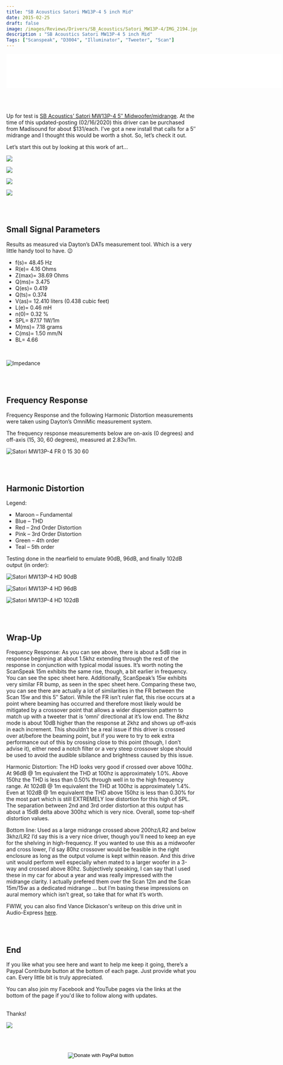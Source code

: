 ```yaml
---
title: "SB Acoustics Satori MW13P-4 5 inch Mid"
date: 2015-02-25
draft: false
image: /images/Reviews/Drivers/SB_Acoustics/Satori_MW13P-4/IMG_2194.jpg
description : "SB Acoustics Satori MW13P-4 5 inch Mid"
Tags: ["Scanspeak", "D3004", "Illuminator", "Tweeter", "Scan"]
---
```

<iframe src="//rcm-na.amazon-adsystem.com/e/cm?o=1&p=48&l=ur1&category=amazonhomepage&f=ifr&linkID=45d00811e11005f66cf1dcae88dc3060&t=medlemusin-20&tracking_id=medlemusin-20" width="728" height="90" scrolling="no" border="0" marginwidth="0" style="border:none;" frameborder="0"></iframe>
<br clear="all" />
<br>
<br>
<br>


Up for test is [SB Acoustics’ Satori MW13P-4 5″ Midwoofer/midrange](https://www.madisoundspeakerstore.com/approx-5-woofers/satori-mw13p-4-5-egyptian-papyrus-cone-woofer-4-ohm/).  At the time of this updated-posting (02/16/2020) this driver can be purchased from Madisound for about $131/each.  I’ve got a new install that calls for a 5″ midrange and I thought this would be worth a shot.  So, let’s check it out.

Let’s start this out by looking at this work of art…

![](/images/Reviews/Drivers/SB_Acoustics/Satori_MW13P-4/IMG_2200.jpg)

![](/images/Reviews/Drivers/SB_Acoustics/Satori_MW13P-4/IMG_2201.jpg)

![](/images/Reviews/Drivers/SB_Acoustics/Satori_MW13P-4/IMG_2202.jpg)

![](/images/Reviews/Drivers/SB_Acoustics/Satori_MW13P-4/IMG_2196.jpg)


 <br>
 <br>

## Small Signal Parameters

Results as measured via Dayton’s DATs measurement tool.  Which is a very little handy tool to have.  😉

* f(s)= 48.45 Hz
* R(e)= 4.16 Ohms
* Z(max)= 38.69 Ohms
* Q(ms)= 3.475
* Q(es)= 0.419
* Q(ts)= 0.374
* V(as)= 12.410 liters (0.438 cubic feet)
* L(e)= 0.46 mH
* n(0)= 0.32 %
* SPL= 87.17 1W/1m
* M(ms)= 7.18 grams
* C(ms)= 1.50 mm/N
* BL= 4.66

<br>

![Impedance](/images/Reviews/Drivers/SB_Acoustics/Satori_MW13P-4/Satori-MW13P-4-impedance.png)





<br>
<br>

## Frequency Response

Frequency Response and the following Harmonic Distortion measurements were taken using Dayton’s OmniMic measurement system.

The frequency response measurements below are on-axis (0 degrees) and off-axis (15, 30, 60 degrees), measured at 2.83v/1m.

![Satori MW13P-4 FR 0 15 30 60](/images/Reviews/Drivers/SB_Acoustics/Satori_MW13P-4/Satori-MW13P-4-FR-0-15-30-60.png)


<br>
<br>

## Harmonic Distortion

Legend:
* Maroon – Fundamental
* Blue – THD
* Red – 2nd Order Distortion
* Pink – 3rd Order Distortion
* Green – 4th order
* Teal – 5th order

Testing done in the nearfield to emulate 90dB, 96dB, and finally 102dB output (in order):

![Satori MW13P-4 HD 90dB](/images/Reviews/Drivers/SB_Acoustics/Satori_MW13P-4/Satori-MW13P-4-HD-90dB.png)

![Satori MW13P-4 HD 96dB](/images/Reviews/Drivers/SB_Acoustics/Satori_MW13P-4/Satori-MW13P-4-HD-96dB.png)

![Satori MW13P-4 HD 102dB](/images/Reviews/Drivers/SB_Acoustics/Satori_MW13P-4/Satori-MW13P-4-HD-102dB.png)


<br>
<br>

## Wrap-Up

Frequency Response: As you can see above, there is about a 5dB rise in response beginning at about 1.5khz extending through the rest of the response in conjunction with typical modal issues.  It’s worth noting the ScanSpeak 15m exhibits the same rise, though, a bit earlier in frequency.  You can see the spec sheet here.  Additionally, ScanSpeak’s 15w exhibits very similar FR bump, as seen in the spec sheet here.  Comparing these two, you can see there are actually a lot of similarities in the FR between the Scan 15w and this 5″ Satori.  While the FR isn’t ruler flat, this rise occurs at a point where beaming has occurred and therefore most likely would be mitigated by a crossover point that allows a wider dispersion pattern to match up with a tweeter that is ‘omni’ directional at it’s low end.
The 8khz mode is about 10dB higher than the response at 2khz and shows up off-axis in each increment.  This shouldn’t be a real issue if this driver is crossed over at/before the beaming point, but if you were to try to eek extra performance out of this by crossing close to this point (though, I don’t advise it), either need a notch filter or a very steep crossover slope should be used to avoid the audible sibilance and brightness caused by this issue.

Harmonic Distortion: The HD looks very good if crossed over above 100hz.  At 96dB @ 1m equivalent the THD at 100hz is approximately 1.0%. Above 150hz the THD is less than 0.50% through well in to the high frequency range.
At 102dB @ 1m equivalent the THD at 100hz is approximately 1.4%.  Even at 102dB @ 1m equivalent the THD above 150hz is less than 0.30% for the most part which is still EXTREMELY low distortion for this high of SPL.  The separation between 2nd and 3rd order distortion at this output has about a 15dB delta above 300hz which is very nice.  Overall, some top-shelf distortion values.

Bottom line:
Used as a large midrange crossed above 200hz/LR2 and below 3khz/LR2 I’d say this is a very nice driver, though you'll need to keep an eye for the shelving in high-frequency.
If you wanted to use this as a midwoofer and cross lower, I'd say 80hz crossover would be feasible in the right enclosure as long as the output volume is kept within reason.  And this drive unit would perform well especially when mated to a larger woofer in a 3-way and crossed above 80hz.
Subjectively speaking, I can say that I used these in my car for about a year and was really impressed with the midrange clarity.  I actually prefered them over the Scan 12m and the Scan 15m/15w as a dedicated midrange … but I’m basing these impressions on aural memory which isn’t great, so take that for what it’s worth.

FWIW, you can also find Vance Dickason's writeup on this drive unit in Audio-Express [here](https://audioxpress.com/article/sb-acoustics-satori-mr13p-4-a-new-home-audio-5-25-midrange-driver).


<br>
<br>

## End

If you like what you see here and want to help me keep it going, there’s a Paypal Contribute button at the bottom of each page.  Just provide what you can.  Every little bit is truly appreciated.

You can also join my Facebook and YouTube pages via the links at the bottom of the page if you'd like to follow along with updates.

<br>Thanks!</b>

![](https://media3.giphy.com/media/GWD5nSpiHxs3K/giphy.gif)


<br></br>
<center>
  <form action="https://www.paypal.com/cgi-bin/webscr" method="post" target="_top">
  <input type="hidden" name="cmd" value="_s-xclick" />
  <input type="hidden" name="hosted_button_id" value="52ANEATKE6JHQ" />
  <input type="image" src="https://www.dcrc.co/wp-content/uploads/2016/06/PayPal-Donate-Button-PNG-HD-300x103.png" border="0" name="submit" title="PayPal - The safer, easier way to pay online!" alt="Donate with PayPal button" />
  <img alt="" border="0" src="https://www.paypal.com/en_US/i/scr/pixel.gif" width="1" height="1" />
  </form>
<br></br>
</center>
